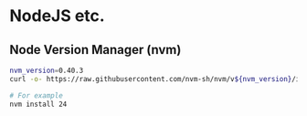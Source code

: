 # NodeJS etc.

## Node Version Manager (nvm)

```sh
nvm_version=0.40.3
curl -o- https://raw.githubusercontent.com/nvm-sh/nvm/v${nvm_version}/install.sh | bash

# For example
nvm install 24
```
